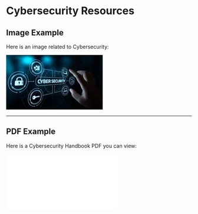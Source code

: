 

# Cybersecurity Resources

## Image Example
Here is an image related to Cybersecurity:

![Cybersecurity Visualization](download.jpeg)

---

## PDF Example
Here is a Cybersecurity Handbook PDF you can view:

![Cybersecurity Handbook](Cybersecurity-Handbook-English-version-compressed.pdf)
